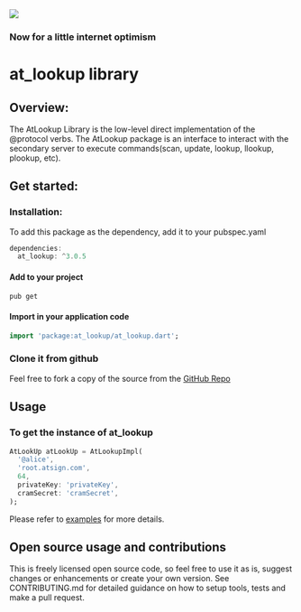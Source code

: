 <img src="https://atsign.dev/assets/img/@platform_logo_grey.svg?sanitize=true">

### Now for a little internet optimism

# at_lookup library

## Overview:

The AtLookup Library is the low-level direct implementation of the @protocol verbs. The AtLookup package is an interface
to interact with the secondary server to execute commands(scan, update, lookup, llookup, plookup, etc).

## Get started:

### Installation:

To add this package as the dependency, add it to your pubspec.yaml

```dart  
dependencies:
  at_lookup: ^3.0.5
```

#### Add to your project

```sh
pub get 
```

#### Import in your application code

```dart
import 'package:at_lookup/at_lookup.dart';
```

### Clone it from github

Feel free to fork a copy of the source from the [GitHub Repo](https://github.com/atsign-foundation/at_libraries)

## Usage

### To get the instance of at_lookup

```dart
AtLookUp atLookUp = AtLookupImpl(
  '@alice',
  'root.atsign.com',
  64,
  privateKey: 'privateKey',
  cramSecret: 'cramSecret',
);
```
Please refer to [examples](https://github.com/atsign-foundation/at_libraries/blob/doc_at_lookup/at_lookup/example/bin/example.dart) for more details.

## Open source usage and contributions

This is freely licensed open source code, so feel free to use it as is, suggest changes or enhancements or create your
own version. See CONTRIBUTING.md for detailed guidance on how to setup tools, tests and make a pull request.